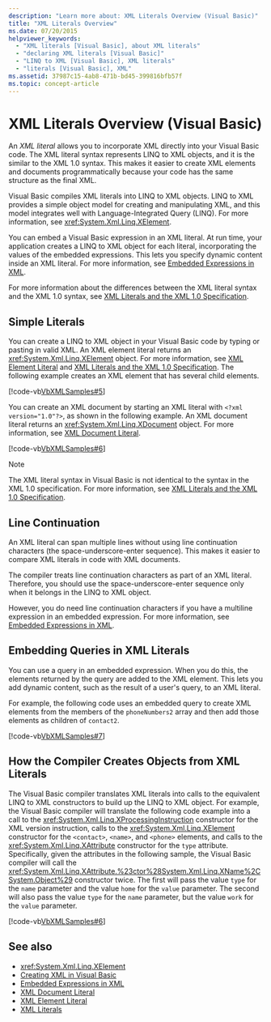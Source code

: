 ```yaml
---
description: "Learn more about: XML Literals Overview (Visual Basic)"
title: "XML Literals Overview"
ms.date: 07/20/2015
helpviewer_keywords:
  - "XML literals [Visual Basic], about XML literals"
  - "declaring XML literals [Visual Basic]"
  - "LINQ to XML [Visual Basic], XML literals"
  - "literals [Visual Basic], XML"
ms.assetid: 37987c15-4ab8-471b-bd45-399816bfb57f
ms.topic: concept-article
---
```

# XML Literals Overview (Visual Basic)

An *XML literal* allows you to incorporate XML directly into your Visual Basic code. The XML literal syntax represents LINQ to XML objects, and it is the similar to the XML 1.0 syntax. This makes it easier to create XML elements and documents programmatically because your code has the same structure as the final XML.

 Visual Basic compiles XML literals into LINQ to XML objects. LINQ to XML provides a simple object model for creating and manipulating XML, and this model integrates well with Language-Integrated Query (LINQ). For more information, see <xref:System.Xml.Linq.XElement>.

 You can embed a Visual Basic expression in an XML literal. At run time, your application creates a LINQ to XML object for each literal, incorporating the values of the embedded expressions. This lets you specify dynamic content inside an XML literal. For more information, see [Embedded Expressions in XML](embedded-expressions-in-xml.md).

 For more information about the differences between the XML literal syntax and the XML 1.0 syntax, see [XML Literals and the XML 1.0 Specification](xml-literals-and-the-xml-1-0-specification.md).

## Simple Literals

 You can create a LINQ to XML object in your Visual Basic code by typing or pasting in valid XML. An XML element literal returns an <xref:System.Xml.Linq.XElement> object. For more information, see [XML Element Literal](../../../language-reference/xml-literals/xml-element-literal.md) and [XML Literals and the XML 1.0 Specification](xml-literals-and-the-xml-1-0-specification.md). The following example creates an XML element that has several child elements.

 [!code-vb[VbXMLSamples#5](~/samples/snippets/visualbasic/VS_Snippets_VBCSharp/VbXMLSamples/VB/XMLSamples2.vb#5)]

 You can create an XML document by starting an XML literal with `<?xml version="1.0"?>`, as shown in the following example. An XML document literal returns an <xref:System.Xml.Linq.XDocument> object. For more information, see [XML Document Literal](../../../language-reference/xml-literals/xml-document-literal.md).

 [!code-vb[VbXMLSamples#6](~/samples/snippets/visualbasic/VS_Snippets_VBCSharp/VbXMLSamples/VB/XMLSamples2.vb#6)]

> [!NOTE]
> The XML literal syntax in Visual Basic is not identical to the syntax in the XML 1.0 specification. For more information, see [XML Literals and the XML 1.0 Specification](xml-literals-and-the-xml-1-0-specification.md).

## Line Continuation

 An XML literal can span multiple lines without using line continuation characters (the space-underscore-enter sequence). This makes it easier to compare XML literals in code with XML documents.

 The compiler treats line continuation characters as part of an XML literal. Therefore, you should use the space-underscore-enter sequence only when it belongs in the LINQ to XML object.

 However, you do need line continuation characters if you have a multiline expression in an embedded expression. For more information, see [Embedded Expressions in XML](embedded-expressions-in-xml.md).

## Embedding Queries in XML Literals

 You can use a query in an embedded expression. When you do this, the elements returned by the query are added to the XML element. This lets you add dynamic content, such as the result of a user's query, to an XML literal.

 For example, the following code uses an embedded query to create XML elements from the members of the `phoneNumbers2` array and then add those elements as children of `contact2`.

 [!code-vb[VbXMLSamples#7](~/samples/snippets/visualbasic/VS_Snippets_VBCSharp/VbXMLSamples/VB/XMLSamples2.vb#7)]

## How the Compiler Creates Objects from XML Literals

 The Visual Basic compiler translates XML literals into calls to the equivalent LINQ to XML constructors to build up the LINQ to XML object. For example, the Visual Basic compiler will translate the following code example into a call to the <xref:System.Xml.Linq.XProcessingInstruction> constructor for the XML version instruction, calls to the <xref:System.Xml.Linq.XElement> constructor for the `<contact>`, `<name>`, and `<phone>` elements, and calls to the <xref:System.Xml.Linq.XAttribute> constructor for the `type` attribute. Specifically, given the attributes in the following sample, the Visual Basic compiler will call the <xref:System.Xml.Linq.XAttribute.%23ctor%28System.Xml.Linq.XName%2CSystem.Object%29> constructor twice. The first will pass the value `type` for the `name` parameter and the value `home` for the `value` parameter. The second will also pass the value `type` for the `name` parameter, but the value `work` for the `value` parameter.

 [!code-vb[VbXMLSamples#6](~/samples/snippets/visualbasic/VS_Snippets_VBCSharp/VbXMLSamples/VB/XMLSamples2.vb#6)]

## See also

- <xref:System.Xml.Linq.XElement>
- [Creating XML in Visual Basic](creating-xml.md)
- [Embedded Expressions in XML](embedded-expressions-in-xml.md)
- [XML Document Literal](../../../language-reference/xml-literals/xml-document-literal.md)
- [XML Element Literal](../../../language-reference/xml-literals/xml-element-literal.md)
- [XML Literals](../../../language-reference/xml-literals/index.md)
